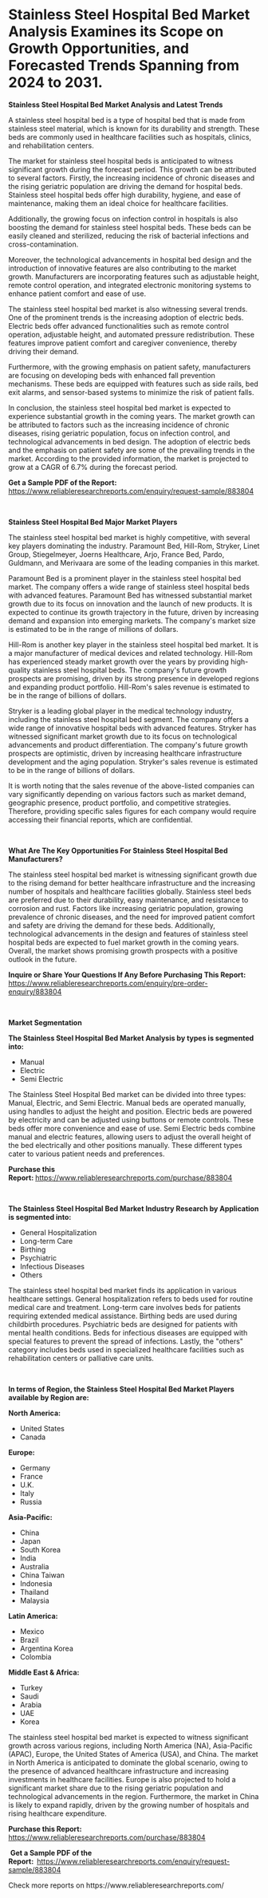 <p><h1>Stainless Steel Hospital Bed Market Analysis Examines its Scope on Growth Opportunities, and Forecasted Trends Spanning from 2024 to 2031.</h1></p><p><strong>Stainless Steel Hospital Bed Market Analysis and Latest Trends</strong></p>
<p><p>A stainless steel hospital bed is a type of hospital bed that is made from stainless steel material, which is known for its durability and strength. These beds are commonly used in healthcare facilities such as hospitals, clinics, and rehabilitation centers.</p><p>The market for stainless steel hospital beds is anticipated to witness significant growth during the forecast period. This growth can be attributed to several factors. Firstly, the increasing incidence of chronic diseases and the rising geriatric population are driving the demand for hospital beds. Stainless steel hospital beds offer high durability, hygiene, and ease of maintenance, making them an ideal choice for healthcare facilities.</p><p>Additionally, the growing focus on infection control in hospitals is also boosting the demand for stainless steel hospital beds. These beds can be easily cleaned and sterilized, reducing the risk of bacterial infections and cross-contamination.</p><p>Moreover, the technological advancements in hospital bed design and the introduction of innovative features are also contributing to the market growth. Manufacturers are incorporating features such as adjustable height, remote control operation, and integrated electronic monitoring systems to enhance patient comfort and ease of use.</p><p>The stainless steel hospital bed market is also witnessing several trends. One of the prominent trends is the increasing adoption of electric beds. Electric beds offer advanced functionalities such as remote control operation, adjustable height, and automated pressure redistribution. These features improve patient comfort and caregiver convenience, thereby driving their demand.</p><p>Furthermore, with the growing emphasis on patient safety, manufacturers are focusing on developing beds with enhanced fall prevention mechanisms. These beds are equipped with features such as side rails, bed exit alarms, and sensor-based systems to minimize the risk of patient falls.</p><p>In conclusion, the stainless steel hospital bed market is expected to experience substantial growth in the coming years. The market growth can be attributed to factors such as the increasing incidence of chronic diseases, rising geriatric population, focus on infection control, and technological advancements in bed design. The adoption of electric beds and the emphasis on patient safety are some of the prevailing trends in the market. According to the provided information, the market is projected to grow at a CAGR of 6.7% during the forecast period.</p></p>
<p><strong>Get a Sample PDF of the Report:&nbsp;</strong> <a href="https://www.reliableresearchreports.com/enquiry/request-sample/883804">https://www.reliableresearchreports.com/enquiry/request-sample/883804</a></p>
<p>&nbsp;</p>
<p><strong>Stainless Steel Hospital Bed Major Market Players</strong></p>
<p><p>The stainless steel hospital bed market is highly competitive, with several key players dominating the industry. Paramount Bed, Hill-Rom, Stryker, Linet Group, Stiegelmeyer, Joerns Healthcare, Arjo, France Bed, Pardo, Guldmann, and Merivaara are some of the leading companies in this market.</p><p>Paramount Bed is a prominent player in the stainless steel hospital bed market. The company offers a wide range of stainless steel hospital beds with advanced features. Paramount Bed has witnessed substantial market growth due to its focus on innovation and the launch of new products. It is expected to continue its growth trajectory in the future, driven by increasing demand and expansion into emerging markets. The company's market size is estimated to be in the range of millions of dollars.</p><p>Hill-Rom is another key player in the stainless steel hospital bed market. It is a major manufacturer of medical devices and related technology. Hill-Rom has experienced steady market growth over the years by providing high-quality stainless steel hospital beds. The company's future growth prospects are promising, driven by its strong presence in developed regions and expanding product portfolio. Hill-Rom's sales revenue is estimated to be in the range of billions of dollars.</p><p>Stryker is a leading global player in the medical technology industry, including the stainless steel hospital bed segment. The company offers a wide range of innovative hospital beds with advanced features. Stryker has witnessed significant market growth due to its focus on technological advancements and product differentiation. The company's future growth prospects are optimistic, driven by increasing healthcare infrastructure development and the aging population. Stryker's sales revenue is estimated to be in the range of billions of dollars.</p><p>It is worth noting that the sales revenue of the above-listed companies can vary significantly depending on various factors such as market demand, geographic presence, product portfolio, and competitive strategies. Therefore, providing specific sales figures for each company would require accessing their financial reports, which are confidential.</p></p>
<p>&nbsp;</p>
<p><strong>What Are The Key Opportunities For Stainless Steel Hospital Bed Manufacturers?</strong></p>
<p><p>The stainless steel hospital bed market is witnessing significant growth due to the rising demand for better healthcare infrastructure and the increasing number of hospitals and healthcare facilities globally. Stainless steel beds are preferred due to their durability, easy maintenance, and resistance to corrosion and rust. Factors like increasing geriatric population, growing prevalence of chronic diseases, and the need for improved patient comfort and safety are driving the demand for these beds. Additionally, technological advancements in the design and features of stainless steel hospital beds are expected to fuel market growth in the coming years. Overall, the market shows promising growth prospects with a positive outlook in the future.</p></p>
<p><strong>Inquire or Share Your Questions If Any Before Purchasing This Report:</strong> <a href="https://www.reliableresearchreports.com/enquiry/pre-order-enquiry/883804">https://www.reliableresearchreports.com/enquiry/pre-order-enquiry/883804</a></p>
<p>&nbsp;</p>
<p><strong>Market Segmentation</strong></p>
<p><strong>The Stainless Steel Hospital Bed Market Analysis by types is segmented into:</strong></p>
<p><ul><li>Manual</li><li>Electric</li><li>Semi Electric</li></ul></p>
<p><p>The Stainless Steel Hospital Bed market can be divided into three types: Manual, Electric, and Semi Electric. Manual beds are operated manually, using handles to adjust the height and position. Electric beds are powered by electricity and can be adjusted using buttons or remote controls. These beds offer more convenience and ease of use. Semi Electric beds combine manual and electric features, allowing users to adjust the overall height of the bed electrically and other positions manually. These different types cater to various patient needs and preferences.</p></p>
<p><strong>Purchase this Report:&nbsp;</strong><a href="https://www.reliableresearchreports.com/purchase/883804">https://www.reliableresearchreports.com/purchase/883804</a></p>
<p>&nbsp;</p>
<p><strong>The Stainless Steel Hospital Bed Market Industry Research by Application is segmented into:</strong></p>
<p><ul><li>General Hospitalization</li><li>Long-term Care</li><li>Birthing</li><li>Psychiatric</li><li>Infectious Diseases</li><li>Others</li></ul></p>
<p><p>The stainless steel hospital bed market finds its application in various healthcare settings. General hospitalization refers to beds used for routine medical care and treatment. Long-term care involves beds for patients requiring extended medical assistance. Birthing beds are used during childbirth procedures. Psychiatric beds are designed for patients with mental health conditions. Beds for infectious diseases are equipped with special features to prevent the spread of infections. Lastly, the "others" category includes beds used in specialized healthcare facilities such as rehabilitation centers or palliative care units.</p></p>
<p>&nbsp;</p>
<p><strong>In terms of Region, the Stainless Steel Hospital Bed Market Players available by Region are:</strong></p>
<p>
    <p> <strong> North America: </strong>
        <ul>
            <li>United States</li>
            <li>Canada</li>
        </ul>
        </p> 
    <p> <strong> Europe: </strong>
        <ul>
            <li>Germany</li>
            <li>France</li>
            <li>U.K.</li>
            <li>Italy</li>
            <li>Russia</li>
        </ul>
        </p> 
    <p> <strong> Asia-Pacific: </strong>
        <ul>
            <li>China</li>
            <li>Japan</li>
            <li>South Korea</li>
            <li>India</li>
            <li>Australia</li>
            <li>China Taiwan</li>
            <li>Indonesia</li>
            <li>Thailand</li>
            <li>Malaysia</li>
        </ul>
        </p> 
    <p> <strong> Latin America: </strong>
        <ul>
            <li>Mexico</li>
            <li>Brazil</li>
            <li>Argentina Korea</li>
            <li>Colombia</li>
        </ul>
        </p> 
    <p> <strong> Middle East & Africa: </strong>
        <ul>
            <li>Turkey</li>
            <li>Saudi</li>
            <li>Arabia</li>
            <li>UAE</li>
            <li>Korea</li>
        </ul>
    </p>
    </p>
<p><p>The stainless steel hospital bed market is expected to witness significant growth across various regions, including North America (NA), Asia-Pacific (APAC), Europe, the United States of America (USA), and China. The market in North America is anticipated to dominate the global scenario, owing to the presence of advanced healthcare infrastructure and increasing investments in healthcare facilities. Europe is also projected to hold a significant market share due to the rising geriatric population and technological advancements in the region. Furthermore, the market in China is likely to expand rapidly, driven by the growing number of hospitals and rising healthcare expenditure.</p></p>
<p><strong>Purchase this Report: </strong><a href="https://www.reliableresearchreports.com/purchase/883804">https://www.reliableresearchreports.com/purchase/883804</a></p>
<p>&nbsp;<strong>Get a Sample PDF of the Report:&nbsp;&nbsp;</strong><a href="https://www.reliableresearchreports.com/enquiry/request-sample/883804">https://www.reliableresearchreports.com/enquiry/request-sample/883804</a></p>
<p><strong></strong></p>
<p>Check more reports on https://www.reliableresearchreports.com/</p>